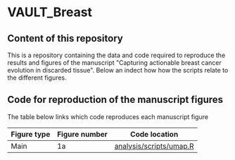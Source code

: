 # VAULT_Breast

## Content of this repository
This is a repository containing the data and code required to reproduce the results and figures of the manuscript "Capturing actionable breast cancer evolution in discarded tissue".
Below an indect how how the scripts relate to the different figures. 

## Code for reproduction of the manuscript figures
The table below links which code reproduces each manuscript figure

| Figure type   | Figure number  | Code location |
| ------------- | -------------- | --------------| 
| Main          | 1a              | [analysis/scripts/umap.R](https://github.com/sanroman-24/tx100_rna_2024/blob/main/analysis/scripts/umap.R)|
